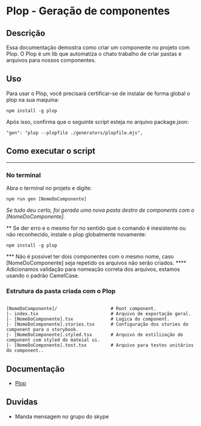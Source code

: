 
# Plop - Geração de componentes

## Descrição

Essa documentação demostra como criar um componente no projeto com Plop. O Plop é um lib que automatiza o chato trabalho de criar pastas e arquivos para nossos componentes.

## Uso

Para usar o Plop, você precisará certificar-se de instalar de forma global o plop na sua maquina:
```
npm install -g plop
```

Após isso, confirma que o seguinte script esteja no arquivo package.json:

```
"gen": "plop --plopfile ./generators/plopfile.mjs",
```
##  Como executar o script
---

### No terminal

Abra o terminal no projeto e digite:
```
npm run gen [NomeDoComponente]
```
*Se tudo deu certo, foi gerada uma nova pasta destro de components com o [NomeDoComponente].*

** Se der erro e o mesmo for no sentido que o comando é inesistente ou não reconhecido, instale o plop globalmente novamente:

```
npm install -g plop
```
*** Não é possivel ter dois componentes com o mesmo nome, caso [NomeDoComponente] seja repetido os arquivos não serão criados.
**** Adicionamos validação para nomeação correta dos arquivos, estamos usando o padrão CamelCase. 





### Estrutura da pasta criada com o Plop

```

[NomeDoComponente]/                    # Root component.
|- index.tsx                           # Arquivo de exportação geral.
|- [NomeDoComponente].tsx              # Logica do component.
|- [NomeDoComponente].stories.tsx      # Configuração dos stories do component para o storybook.
|- [NomeDoComponente].styled.tsx       # Arquivo de estilização do component com styled do mateial ui.
|- [NomeDoComponente].test.tsx         # Arquivo para testes unitários do component..

```
 
 
 
## Documentação

-   [Plop](https://plopjs.com/) 

## Duvidas

-   Manda mensagem no grupo do skype
